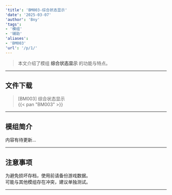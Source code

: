 ```yaml
---
'title': 'BM003-综合状态显示'
'date': '2025-03-07'
'author': 'Bny'
'tags':
- '模组'
- '辅助'
'aliases':
- 'BM003'
'url': '/p/1/'
---
```


> 本文介绍了模组 **综合状态显示** 的功能与特点。

---

## 文件下载

> [BM003] 综合状态显示  
{{< pan "BM003" >}}  

---

## 模组简介

>  
内容有待更新...  

---

## 注意事项

>  
为避免损坏存档，使用前请备份游戏数据。  
可能与其他模组存在冲突，建议单独测试。  

---

